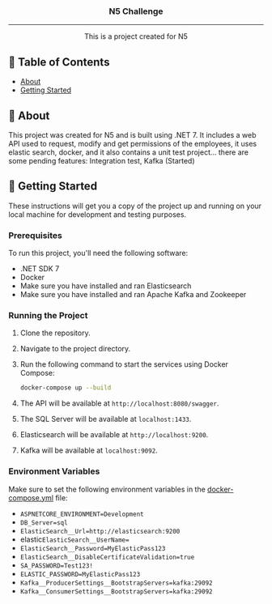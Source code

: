 <h3 align="center">N5 Challenge</h3>

---

<p align="center"> This is a project created for N5
    <br> 
</p>

## 📝 Table of Contents

- [About](#about)
- [Getting Started](#getting_started)

## 🧐 About <a name = "about"></a>

This project was created for N5 and is built using .NET 7. It includes a web API used to request, modify and get permissions of the employees, it uses elastic search, docker, and it also contains a unit test project... there are some pending features: Integration test, Kafka (Started)

## 🏁 Getting Started <a name = "getting_started"></a>

These instructions will get you a copy of the project up and running on your local machine for development and testing purposes.

### Prerequisites

To run this project, you'll need the following software:

- .NET SDK 7
- Docker
- Make sure you have installed and ran Elasticsearch
- Make sure you have installed and ran Apache Kafka and Zookeeper

### Running the Project

1. Clone the repository.
2. Navigate to the project directory.
3. Run the following command to start the services using Docker Compose:

    ```sh
    docker-compose up --build
    ```

4. The API will be available at `http://localhost:8080/swagger`.
5. The SQL Server will be available at `localhost:1433`.
6. Elasticsearch will be available at `http://localhost:9200`.
7. Kafka will be available at `localhost:9092`.

### Environment Variables

Make sure to set the following environment variables in the [docker-compose.yml](http://_vscodecontentref_/0) file:

- `ASPNETCORE_ENVIRONMENT=Development`
- `DB_Server=sql`
- `ElasticSearch__Url=http://elasticsearch:9200`
- elastic`ElasticSearch__UserName=`
- `ElasticSearch__Password=MyElasticPass123`
- `ElasticSearch__DisableCertificateValidation=true`
- `SA_PASSWORD=Test123!`
- `ELASTIC_PASSWORD=MyElasticPass123`
- `Kafka__ProducerSettings__BootstrapServers=kafka:29092`
- `Kafka__ConsumerSettings__BootstrapServers=kafka:29092`